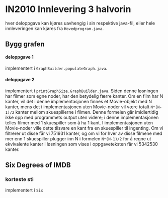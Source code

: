 # IN2010 Innlevering 3 halvorin

hver deloppgave kan kjøres uavhengig i sin respektive java-fil, eller hele innleveringen kan kjøres fra `Hovedprogram.java`.

## Bygg grafen

#### deloppgave 1

implementert i `GraphBuilder.populateGraph.java`.

#### deloppgave 2

implementert i `printGraphSize.GraphBuilder.java`.
Siden denne løsningen har filmer som egne noder, har den betydelig færre kanter.
Om en film har N kanter, vil det i denne implementasjonen finnes et Movie-objekt med N kanter, mens det i implementasjonen uten Movie-noder vil være totalt `N*(N-1)/2` kanter mellom skuespillerne i filmen.
Denne formelen går imidlertidig ikke opp med programmets output uten videre; i denne implementasjonen telles filmer med 1 skuespiller som å ha 1 kant.
I implementasjonen uten Movie-noder ville dette tilsvare en kant fra en skuespiller til ingenting. Om vi filtrerer ut disse får vi 751931 kanter, og om vi for hver av disse filmene med mer enn 1 skuespiller plugger inn N i formelen `N*(N-1)/2` for å regne ut ekvivalente kanter i løsningen som vises i oppgaveteksten får vi 5342530 kanter.

## Six Degrees of IMDB

### korteste sti

implementert i `Six`
